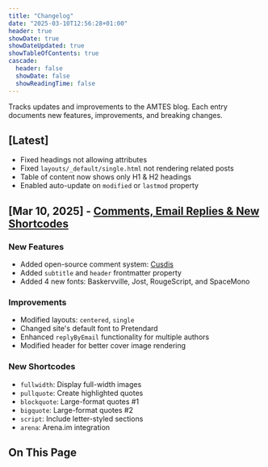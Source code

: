 ```yaml
---
title: "Changelog"
date: "2025-03-10T12:56:28+01:00"
header: true
showDate: true
showDateUpdated: true
showTableOfContents: true
cascade:
  header: false
  showDate: false
  showReadingTime: false
---
```


Tracks updates and improvements to the AMTES blog. Each entry documents new features, improvements, and breaking changes.

## [Latest]

- Fixed headings not allowing attributes
- Fixed `layouts/_default/single.html` not rendering related posts
- Table of content now shows only H1 & H2 headings
- Enabled auto-update on `modified` or `lastmod` property

## [Mar 10, 2025] - [Comments, Email Replies & New Shortcodes](./comments-email-replies-new-shortcodes)

### New Features

- Added open-source comment system: [Cusdis](https://cusdis.com)
- Added `subtitle` and `header` frontmatter property
- Added 4 new fonts: Baskervville, Jost, RougeScript, and SpaceMono

### Improvements

- Modified layouts: `centered`, `single`
- Changed site's default font to Pretendard
- Enhanced `replyByEmail` functionality for multiple authors
- Modified header for better cover image rendering

### New Shortcodes

- `fullwidth`: Display full-width images
- `pullquote`: Create highlighted quotes
- `blockquote`: Large-format quotes #1
- `bigquote`: Large-format quotes #2
- `script`: Include letter-styled sections
- `arena`: Arena.im integration

## On This Page